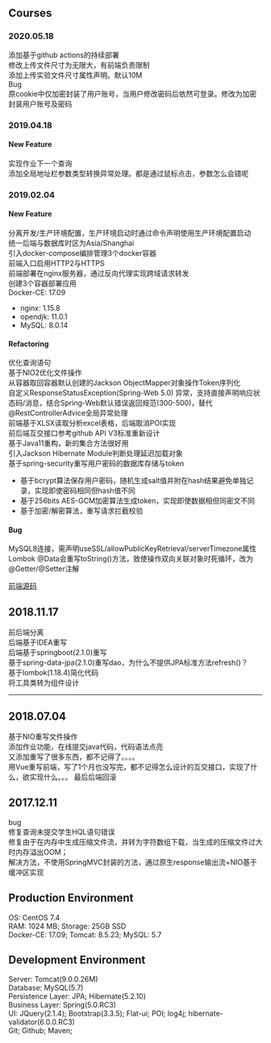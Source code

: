 ﻿Courses
--------------------------------------------
### 2020.05.18
添加基于github actions的持续部署    
修改上传文件尺寸为无限大，有前端负责限制  
添加上传实验文件尺寸属性声明。默认10M  
Bug  
原cookie中仅加密封装了用户账号，当用户修改密码后依然可登录。修改为加密封装用户账号及密码

### 2019.04.18
#### New Feature   
实现作业下一个查询   
添加全局地址栏参数类型转换异常处理。都是通过鼠标点击，参数怎么会错呢    

### 2019.02.04
#### New Feature  
分离开发/生产环境配置，生产环境启动时通过命令声明使用生产环境配置启动     
统一后端与数据库时区为Asia/Shanghai   
引入docker-compose编排管理3个docker容器    
前端入口启用HTTP2与HTTPS   
前端部署在nginx服务器，通过反向代理实现跨域请求转发       
创建3个容器部署应用            
Docker-CE: 17.09
- nginx: 1.15.8    
- opendjk: 11.0.1  
- MySQL: 8.0.14  
#### Refactoring  
优化查询语句   
基于NIO2优化文件操作      
从容器取回容器默认创建的Jackson ObjectMapper对象操作Token序列化   
自定义ResponseStatusException(Spring-Web 5.0)
异常，支持直接声明响应状态码/消息，结合Spring-Web默认错误返回规范(300-500)，替代@RestControllerAdvice全局异常处理    
前端基于XLSX读取分析excel表格，后端取消POI实现   
前后端互交接口参考github API V3标准重新设计     
基于Java11重构，新的集合方法很好用      
引入Jackson Hibernate Module判断处理延迟加载对象    
基于spring-security重写用户密码的数据库存储与token   
- 基于bcrypt算法保存用户密码，随机生成salt值并附在hash结果避免单独记录，实现即使密码相同但hash值不同    
- 基于256bits AES-GCM加密算法生成token，实现即使数据相但同密文不同   
- 基于加密/解密算法，重写请求拦截校验    
#### Bug  
MySQL8连接，需声明useSSL/allowPublicKeyRetrieval/serverTimezone属性    
Lombok @Data会重写toString()方法，致使操作双向关联对象时死循环，改为@Getter/@Setter注解      

[前端源码](https://github.com/bwhyman/courses-vue)    

2018.11.17
------------------
前后端分离   
后端基于IDEA重写      
后端基于springboot(2.1.0)重写     
基于spring-data-jpa(2.1.0)重写dao，为什么不提供JPA标准方法refresh()？   
基于lombok(1.18.4)简化代码   
将工具类转为组件设计  

----------------------
2018.07.04
-------------------------------
基于NIO重写文件操作    
添加作业功能，在线提交java代码，代码语法点亮     
又添加重写了很多东西，都不记得了。。。。    
用Vue重写前端，写了1个月也没写完，都不记得怎么设计的互交接口，实现了什么，欲实现什么。。。  最后后端回滚     

2017.12.11
------------------------------  
bug    
修复查询未提交学生HQL语句错误   
修复由于在内存中生成压缩文件流，并转为字符数组下载，当生成的压缩文件过大时内存溢出OOM；   
解决方法，不使用SpringMVC封装的方法，通过原生response输出流+NIO基于缓冲区实现         
   
   
     
Production Environment
-------------------------------
OS: CentOS 7.4    
RAM: 1024 MB; Storage: 25GB SSD    
Docker-CE: 17.09; Tomcat: 8.5.23; MySQL: 5.7     
              
Development Environment
-----------------------------------
Server: Tomcat(9.0.0.26M)  
Database: MySQL(5.7)  
Persistence Layer: JPA; Hibernate(5.2.10)  
Business Layer: Spring(5.0.RC3)  
UI: JQuery(2.1.4); Bootstrap(3.3.5); Flat-ui;
POI; log4j; hibernate-validator(6.0.0.RC3)   
Git; Github; Maven;   
